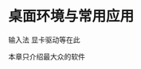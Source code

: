 # 桌面环境与常用应用


输入法 显卡驱动等在此

本章只介绍最大众的软件

<!-- # 显卡

optimus-manager 
N卡这个非常好用了已经

# 输入法
由于搜狗输入法令人堪忧的包质量和更新速度，此处选用fcitx5的默认输入法 

看图  feh  nomacs
-->
